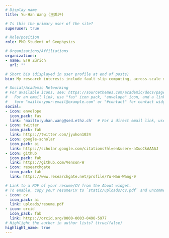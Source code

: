 ```yaml
---
# Display name
title: Yu-Han Wang (王禹汗)

# Is this the primary user of the site?
superuser: true

# Role/position
role: PhD Student of Geophysics

# Organizations/Affiliations
organizations:
- name: ETH Zürich
  url: ""

# Short bio (displayed in user profile at end of posts)
bio: My research interests include fault slip computing, across-scale modelling and granular matter.

# Social/Academic Networking
# For available icons, see: https://sourcethemes.com/academic/docs/page-builder/#icons
#   For an email link, use "fas" icon pack, "envelope" icon, and a link in the
#   form "mailto:your-email@example.com" or "#contact" for contact widget.
social:
- icon: envelope
  icon_pack: fas
  link: 'mailto:yuhan.wang@sed.ethz.ch'  # For a direct email link, use "mailto:test@example.org".
- icon: twitter
  icon_pack: fab
  link: https://twitter.com/jyuhon1024
- icon: google-scholar
  icon_pack: ai
  link: https://scholar.google.com/citations?hl=en&user=-aXuoCkAAAAJ
- icon: github
  icon_pack: fab
  link: https://github.com/Venson-W
- icon: researchgate
  icon_pack: fab
  link: https://www.researchgate.net/profile/Yu-Han-Wang-9

# Link to a PDF of your resume/CV from the About widget.
# To enable, copy your resume/CV to `static/uploads/cv.pdf` and uncomment the lines below.
- icon: cv
  icon_pack: ai
  link: uploads/resume.pdf
- icon: orcid
  icon_pack: fab
  link: https://orcid.org/0000-0003-0490-5977 
# Highlight the author in author lists? (true/false)
highlight_name: true
---
```

